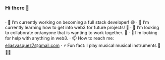 ### Hi there 👋

## 
⋅ 🔭 I’m currently working on becoming a full stack developer! 😄
⋅ 🌱 I’m currently learning how to get into web3 for future projects! 🤿
⋅ 👯 I’m looking to collaborate on/anyone that is wanting to work together. 🤝
⋅ 🤔 I’m looking for help with anything in web3.
⋅ 📫 How to reach me: eliasvasquez7@gmail.com
⋅ ⚡ Fun fact: I play musical musical instruments 🎹 🎸🥁

<!--
**gokublue007/gokublue007** is a ✨ _special_ ✨ repository because its `README.md` (this file) appears on your GitHub profile.

Here are some ideas to get you started:

⋅ 🔭 I’m currently working on becoming a full stack developer! 😄
⋅ 🌱 I’m currently learning how to get into web3 for future projects! 🤿
⋅ 👯 I’m looking to collaborate on/anyone that is wanting to work together. 🤝
⋅ 🤔 I’m looking for help with anything in web3.
⋅ 📫 How to reach me: eliasvasquez7@gmail.com
⋅ ⚡ Fun fact: I play musical musical instruments 🎹 🎸🥁
-->

